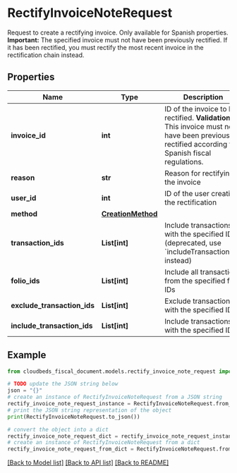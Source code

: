 # RectifyInvoiceNoteRequest

Request to create a rectifying invoice. Only available for Spanish properties.  **Important:** The specified invoice must not have been previously rectified. If it has been rectified, you must rectify the most recent invoice in the rectification chain instead. 

## Properties

Name | Type | Description | Notes
------------ | ------------- | ------------- | -------------
**invoice_id** | **int** | ID of the invoice to be rectified.  **Validation:** This invoice must not have been previously rectified according to Spanish fiscal regulations.  | 
**reason** | **str** | Reason for rectifying the invoice | [optional] 
**user_id** | **int** | ID of the user creating the rectification | [optional] 
**method** | [**CreationMethod**](CreationMethod.md) |  | 
**transaction_ids** | **List[int]** | Include transactions with the specified IDs (deprecated, use &#x60;includeTransactionIds&#x60; instead) | [optional] 
**folio_ids** | **List[int]** | Include all transactions from the specified folio IDs | [optional] 
**exclude_transaction_ids** | **List[int]** | Exclude transactions with the specified IDs | [optional] 
**include_transaction_ids** | **List[int]** | Include transactions with the specified IDs | [optional] 

## Example

```python
from cloudbeds_fiscal_document.models.rectify_invoice_note_request import RectifyInvoiceNoteRequest

# TODO update the JSON string below
json = "{}"
# create an instance of RectifyInvoiceNoteRequest from a JSON string
rectify_invoice_note_request_instance = RectifyInvoiceNoteRequest.from_json(json)
# print the JSON string representation of the object
print(RectifyInvoiceNoteRequest.to_json())

# convert the object into a dict
rectify_invoice_note_request_dict = rectify_invoice_note_request_instance.to_dict()
# create an instance of RectifyInvoiceNoteRequest from a dict
rectify_invoice_note_request_from_dict = RectifyInvoiceNoteRequest.from_dict(rectify_invoice_note_request_dict)
```
[[Back to Model list]](../README.md#documentation-for-models) [[Back to API list]](../README.md#documentation-for-api-endpoints) [[Back to README]](../README.md)


